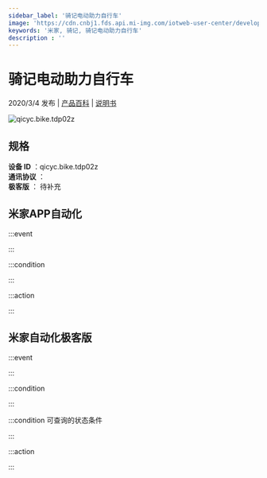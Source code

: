 ```yaml
---
sidebar_label: '骑记电动助力自行车'
image: 'https://cdn.cnbj1.fds.api.mi-img.com/iotweb-user-center/developer_1679047655888t9ec9fJy.png?GalaxyAccessKeyId=AKVGLQWBOVIRQ3XLEW&Expires=9223372036854775807&Signature=3GphCFzDV4K/XRxq45tGiEtXFlA='
keywords: '米家, 骑记, 骑记电动助力自行车'
description : ''
---
```

# 骑记电动助力自行车

2020/3/4 发布 | [产品百科](https://home.mi.com/webapp/content/baike/product/index.html?model=qicyc.bike.tdp02z/) | [说明书](https://home.mi.com/views/introduction.html?model=qicyc.bike.tdp02z&region=cn)

![qicyc.bike.tdp02z](https://cdn.cnbj1.fds.api.mi-img.com/iotweb-user-center/developer_1679047655888t9ec9fJy.png?GalaxyAccessKeyId=AKVGLQWBOVIRQ3XLEW&Expires=9223372036854775807&Signature=3GphCFzDV4K/XRxq45tGiEtXFlA=)

## 规格  
> 
**设备 ID** ：qicyc.bike.tdp02z  
**通讯协议** ：  
**极客版**  ： 待补充 


## 米家APP自动化  

:::event  

:::

:::condition  

:::

:::action   

:::

## 米家自动化极客版  

:::event  

:::

:::condition  

:::

:::condition 可查询的状态条件  

:::

:::action  

:::

        
